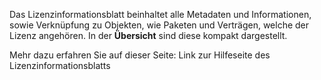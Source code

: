Das Lizenzinformationsblatt beinhaltet alle Metadaten und Informationen, sowie Verknüpfung zu Objekten, wie Paketen und Verträgen, welche der Lizenz angehören. 
In der **Übersicht** sind diese kompakt dargestellt. 

Mehr dazu erfahren Sie auf dieser Seite: Link zur Hilfeseite des Lizenzinformationsblatts
